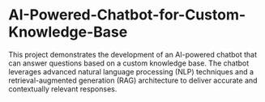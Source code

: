 # AI-Powered-Chatbot-for-Custom-Knowledge-Base
This project demonstrates the development of an AI-powered chatbot that can answer questions based on a custom knowledge base. The chatbot leverages advanced natural language processing (NLP) techniques and a retrieval-augmented generation (RAG) architecture to deliver accurate and contextually relevant responses.
